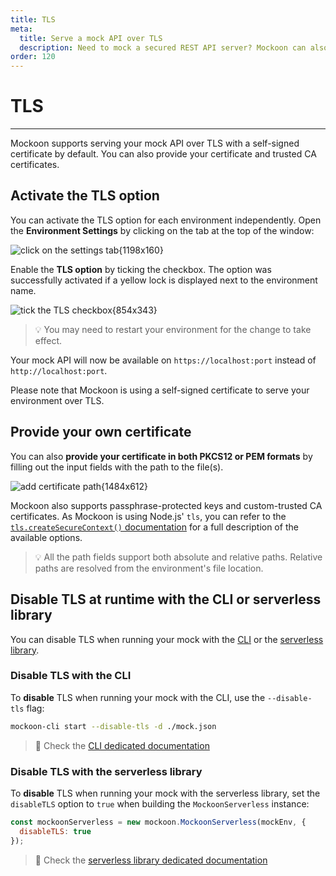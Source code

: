 ```yaml
---
title: TLS
meta:
  title: Serve a mock API over TLS
  description: Need to mock a secured REST API server? Mockoon can also do this by serving over TLS with a self-signed certificate
order: 120
---
```


# TLS

---

Mockoon supports serving your mock API over TLS with a self-signed certificate by default. You can also provide your certificate and trusted CA certificates.

## Activate the TLS option

You can activate the TLS option for each environment independently. Open the **Environment Settings** by clicking on the tab at the top of the window:

![click on the settings tab{1198x160}](docs-img:open-environment-settings.png)

Enable the **TLS option** by ticking the checkbox. The option was successfully activated if a yellow lock is displayed next to the environment name.

![tick the TLS checkbox{854x343}](docs-img:enable-tls.png)

> 💡 You may need to restart your environment for the change to take effect.

Your mock API will now be available on `https://localhost:port` instead of `http://localhost:port`.

Please note that Mockoon is using a self-signed certificate to serve your environment over TLS.

## Provide your own certificate

You can also **provide your certificate in both PKCS12 or PEM formats** by filling out the input fields with the path to the file(s).

![add certificate path{1484x612}](docs-img:enable-tls-custom-certificate.png)

Mockoon also supports passphrase-protected keys and custom-trusted CA certificates. As Mockoon is using Node.js' `tls`, you can refer to the [`tls.createSecureContext()` documentation](https://nodejs.org/dist/latest-v20.x/docs/api/tls.html#tlscreatesecurecontextoptions) for a full description of the available options.

> 💡 All the path fields support both absolute and relative paths. Relative paths are resolved from the environment's file location.

## Disable TLS at runtime with the CLI or serverless library

You can disable TLS when running your mock with the [CLI](/cli/) or the [serverless library](/serverless/).

### Disable TLS with the CLI

To **disable** TLS when running your mock with the CLI, use the `--disable-tls` flag:

```bash
mockoon-cli start --disable-tls -d ./mock.json
```

> 📘 Check the [CLI dedicated documentation](https://github.com/mockoon/mockoon/tree/main/packages/cli#readme)

### Disable TLS with the serverless library

To **disable** TLS when running your mock with the serverless library, set the `disableTLS` option to `true` when building the `MockoonServerless` instance:

```javascript
const mockoonServerless = new mockoon.MockoonServerless(mockEnv, {
  disableTLS: true
});
```

> 📘 Check the [serverless library dedicated documentation](https://github.com/mockoon/mockoon/tree/main/packages/serverless#readme)
